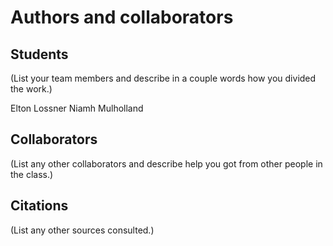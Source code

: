 Authors and collaborators
=========================

Students
--------
(List your team members and describe in a couple words how you divided the
work.)

Elton Lossner
Niamh Mulholland



Collaborators
-------------
(List any other collaborators and describe help you got from other people in
the class.)


Citations
---------
(List any other sources consulted.)
